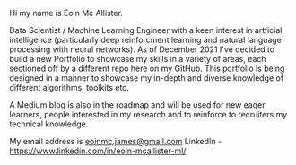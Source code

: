 Hi my name is Eoin Mc Allister. 

Data Scientist / Machine Learning Engineer with a keen interest in artficial intelligence (particularly deep reinforcment learning and natural language processing with neural networks). As of December 2021 I've decided to build a new Portfolio to showcase my skills in a variety of areas, each sectioned off by a different repo here on my GitHub. This portfolio is being designed in a manner to showcase my in-depth and diverse knowledge of different algorithms, toolkits etc.

A Medium blog is also in the roadmap and will be used for new eager learners, people interested in my research and to reinforce to recruiters my technical knowledge.

My email address is eoinmc.james@gmail.com
LinkedIn - https://www.linkedin.com/in/eoin-mcallister-ml/
